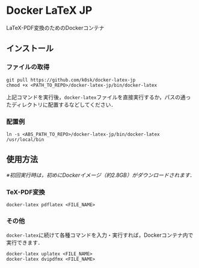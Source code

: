 # Docker LaTeX JP
LaTeX-PDF変換のためのDockerコンテナ

## インストール
### ファイルの取得
```
git pull https://github.com/k0sk/docker-latex-jp
chmod +x <PATH_TO_REPO>/docker-latex-jp/bin/docker-latex
```

上記コマンドを実行後，```docker-latex```ファイルを直接実行するか，パスの通ったディレクトリに配置するなどしてください．

### 配置例
```
ln -s <ABS_PATH_TO_REPO>/docker-latex-jp/bin/docker-latex /usr/local/bin
```

## 使用方法
_※初回実行時は，初めにDockerイメージ（約2.8GB）がダウンロードされます．_

### TeX-PDF変換
```
docker-latex pdflatex <FILE_NAME>
```

### その他
```docker-latex```に続けて各種コマンドを入力・実行すれば，Dockerコンテナ内で実行できます．

```
docker-latex uplatex <FILE_NAME>
docker-latex dvipdfmx <FILE_NAME>
```